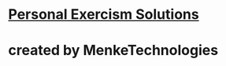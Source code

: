 # [Personal Exercism Solutions](https://exercism.org/profiles/menketechnologies)

# created by MenkeTechnologies
